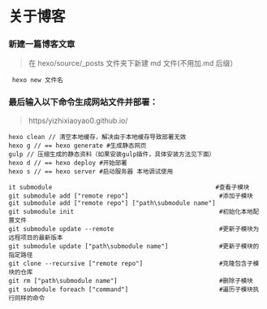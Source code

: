 # 关于博客

### 新建一篇博客文章

> 在 hexo/source/\_posts 文件夹下新建 md 文件(不用加.md 后缀）

```
 hexo new 文件名
```

### 最后输入以下命令生成网站文件并部署：

> https/yizhixiaoyao0.github.io/

```
hexo clean // 清空本地缓存，解决由于本地缓存导致部署无效
hexo g // == hexo generate #生成静态网页
gulp // 压缩生成的静态资料（如果安装gulp插件，具体安装方法见下面）
hexo d // == hexo deploy #开始部署
hexo s // == hexo server #启动服务器 本地调试使用
```

```
it submodule                                             #查看子模块
git submodule add ["remote repo"]                         #添加子模块
git submodule add ["remote repo"] ["path\submodule name"]
git submodule init                                        #初始化本地配置文件
git submodule update --remote                             #更新子模块为远程项目的最新版本
git submodule update ["path\submodule name"]              #更新子模块的指定路径
git clone --recursive ["remote repo"]                     #克隆包含子模块的仓库
git rm ["path\submodule name"]                            #删除子模块
git submodule foreach ["command"]                         #遍历子模块执行同样的命令
```
